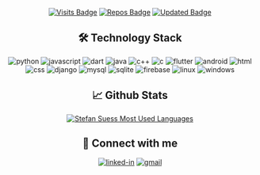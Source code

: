 <div align="center">
    
[![Visits Badge](https://badges.pufler.dev/visits/StefanSuess/StefanSuess)](https://badges.pufler.dev)
[![Repos Badge](https://badges.pufler.dev/repos/StefanSuess)](https://badges.pufler.dev)
[![Updated Badge](https://badges.pufler.dev/updated/StefanSuess/StefanSuess)](https://badges.pufler.dev)


## 🛠️ Technology Stack

![python](https://img.shields.io/badge/Python-3776AB?style=for-the-badge&logo=python&logoColor=white)
![javascript](https://img.shields.io/badge/JavaScript-323330?style=for-the-badge&logo=javascript&logoColor=white)
![dart](https://img.shields.io/badge/Dart-28B6F6?style=for-the-badge&logo=dart&logoColor=white)
![java](https://img.shields.io/badge/Java-007396?style=for-the-badge&logo=java&logoColor=white)
![c++](https://img.shields.io/badge/C++-00599C?style=for-the-badge&logo=c%2B%2B&logoColor=white)
![c](https://img.shields.io/badge/C-A8B9CC?style=for-the-badge&logo=c&logoColor=white)
![flutter](https://img.shields.io/badge/Flutter-28B6F6?style=for-the-badge&logo=flutter&logoColor=white)
![android](https://img.shields.io/badge/Android-3DDC84?style=for-the-badge&logo=android&logoColor=white)
![html](https://img.shields.io/badge/HTML5-E34F26?style=for-the-badge&logo=html5&logoColor=white)
![css](https://img.shields.io/badge/CSS3-1572B6?style=for-the-badge&logo=css3&logoColor=white)
![django](https://img.shields.io/badge/Django-092E20?style=for-the-badge&logo=django&logoColor=white)
![mysql](https://img.shields.io/badge/MySQL-00000F?style=for-the-badge&logo=mysql&logoColor=white)
![sqlite](https://img.shields.io/badge/SQLite-07405E?style=for-the-badge&logo=sqlite&logoColor=white)
![firebase](https://img.shields.io/badge/Firebase-ffaa00?style=for-the-badge&logo=Firebase&logoColor=white)
![linux](https://img.shields.io/badge/Linux-FCC624?style=for-the-badge&logo=Linux&logoColor=white)
![windows](https://img.shields.io/badge/Windows-0078D6?style=for-the-badge&logo=Windows&logoColor=white)


## 📈 Github Stats
<p>
<a href="https://github.com/StefanSuess/StefanSuess/edit/main/README.md">
  <img align="center"src="https://github-readme-stats.vercel.app/api/top-langs/?username=StefanSuess&layout=compact&hide_border=false&langs_count=8" alt="Stefan Suess Most Used Languages" />
</a>
  </p>

## 🔗 Connect with me
[![linked-in](https://img.shields.io/badge/Linked_In-0077B5?style=for-the-badge&logo=LinkedIn&logoColor=white)](https://www.linkedin.com/in/stefansuess/)
[![gmail](https://img.shields.io/badge/Gmail-D14836?style=for-the-badge&logo=Gmail&logoColor=white)](mailto:stefan.m.suess@gmail.com)
  
</div>
